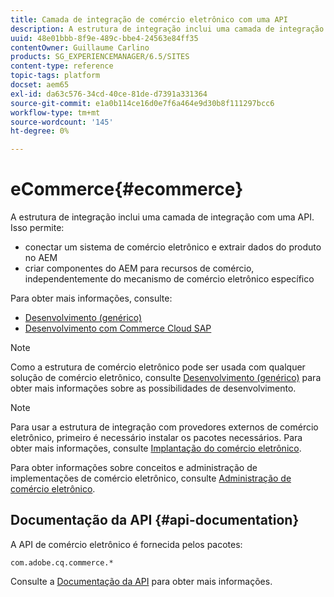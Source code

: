 ```yaml
---
title: Camada de integração de comércio eletrônico com uma API
description: A estrutura de integração inclui uma camada de integração com uma API.
uuid: 48e01bbb-8f9e-489c-bbe4-24563e84ff35
contentOwner: Guillaume Carlino
products: SG_EXPERIENCEMANAGER/6.5/SITES
content-type: reference
topic-tags: platform
docset: aem65
exl-id: da63c576-34cd-40ce-81de-d7391a331364
source-git-commit: e1a0b114ce16d0e7f6a464e9d30b8f111297bcc6
workflow-type: tm+mt
source-wordcount: '145'
ht-degree: 0%

---
```


# eCommerce{#ecommerce}

A estrutura de integração inclui uma camada de integração com uma API. Isso permite:

* conectar um sistema de comércio eletrônico e extrair dados do produto no AEM
* criar componentes do AEM para recursos de comércio, independentemente do mecanismo de comércio eletrônico específico

Para obter mais informações, consulte:

* [Desenvolvimento (genérico)](/help/commerce/cif-classic/developing/generic.md)
* [Desenvolvimento com Commerce Cloud SAP](/help/commerce/cif-classic/developing/sap-commerce-cloud.md)

>[!NOTE]
>
>Como a estrutura de comércio eletrônico pode ser usada com qualquer solução de comércio eletrônico, consulte [Desenvolvimento (genérico)](/help/commerce/cif-classic/developing/generic.md) para obter mais informações sobre as possibilidades de desenvolvimento.

>[!NOTE]
>
>Para usar a estrutura de integração com provedores externos de comércio eletrônico, primeiro é necessário instalar os pacotes necessários. Para obter mais informações, consulte [Implantação do comércio eletrônico](/help/commerce/cif-classic/deploying/ecommerce.md).
>
>Para obter informações sobre conceitos e administração de implementações de comércio eletrônico, consulte [Administração de comércio eletrônico](/help/commerce/cif-classic/administering/ecommerce.md).

## Documentação da API {#api-documentation}

A API de comércio eletrônico é fornecida pelos pacotes:

`com.adobe.cq.commerce.*`

Consulte a [Documentação da API](https://helpx.adobe.com/experience-manager/6-5/sites/developing/using/reference-materials/javadoc/index.html) para obter mais informações.
